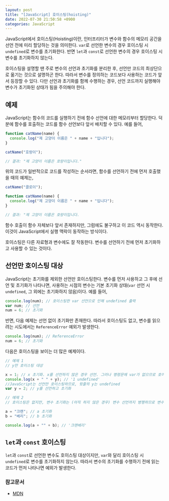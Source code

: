 ```yaml
---
layout: post
title: "[JavaScript] 호이스팅(hoisting)"
date: 2022-07-30 21:50:58 +0900
categories: JavaScript
---
```


JavaScript에서 호이스팅(Hoisting)이란, 인터프리터가 변수와 함수의 메모리 공간을 선언 전에 미리 할당하는 것을 의미한다. `var`로 선언한 변수의 경우 호이스팅 시 `undefined`로 변수를 초기화한다. 반면 `let`과 `const`로 선언한 변수의 경우 호이스팅 시 변수를 초기화하지 않는다.

호이스팅을 설명할 땐 주로 변수의 선언과 초기화를 분리한 후, 선언만 코드의 최상단으로 옮기는 것으로 설명하곤 한다. 따라서 변수를 정의하는 코드보다 사용하는 코드가 앞서 등장할 수 있다. 다만 선언과 초기화를 함께 수행하는 경우, 선언 코드까지 실행해야 변수가 초기화된 상태가 됨을 주의해야 한다.

## 예제

JavaScript는 함수의 코드를 실행하기 전에 함수 선언에 대한 메모리부터 할당한다. 덕분에 함수를 호출하는 코드를 함수 선언보다 앞서 배치할 수 있다. 예를 들어,

```javascript
function catName(name) {
  console.log("제 고양이 이름은 " + name + "입니다");
}

catName("호랑이");

// 결과: "제 고양이 이름은 호랑이입니다."
```

위의 코드가 일반적으로 코드를 작성하는 순서라면, 함수를 선언하기 전에 먼저 호출했을 때의 예제는,

```javascript
catName("클로이");

function catName(name) {
  console.log("제 고양이 이름은 " + name + "입니다");
}

// 결과: "제 고양이 이름은 호랑이입니다.
```

함수 호출이 함수 자체보다 앞서 존재하지만, 그럼에도 불구하고 이 코드 역시 동작한다. 이것이 JavaScript에서 실행 맥락이 동작하는 방식이다.

호이스팅은 다른 자료형과 변수에도 잘 작동한다. 변수를 선언하기 전에 먼저 초기화하고 사용할 수 있는 것이다.

## 선언만 호이스팅 대상

JavaScript는 초기화를 제외한 선언만 호이스팅한다. 변수를 먼저 사용하고 그 후에 선언 및 초기화가 나타나면, 사용하는 시점의 변수는 기본 초기화 상태(`var` 선언 시 `undefined`, 그 외에는 초기화하지 않음)이다. 예를 들어,

```javascript
console.log(num); // 호이스팅한 var 선언으로 인해 undefined 출력
var num; // 선언
num = 6; // 초기화
```

반면, 다음 예제는 선언 없이 초기화만 존재한다. 따라서 호이스팅도 없고, 변수를 읽으려는 시도에서는 `ReferenceError` 예외가 발생한다.

```javascript
console.log(num); // ReferenceError
num = 6; // 초기화
```

다음은 호이스팅을 보이는 더 많은 예제이다.

```javascript
// 예제 1
// y만 호이스팅 대상

x = 1; // x 초기화. x를 선언하지 않은 경우 선언. 그러나 명령문에 var가 없으므로 호이스팅이 발생하지 않음
console.log(x + " " + y); // '1 undefined'
//JavaScript는 선언만 호이스팅하므로, 윗줄의 y는 undefined
var y = 2; // y를 선언하고 초기화

// 예제 2
// 호이스팅은 없지만, 변수 초기화는 (아직 하지 않은 경우) 변수 선언까지 병행하므로 변수를 사용할 수 있음

a = "크랜"; // a 초기화
b = "베리"; // b 초기화

console.log(a + "" + b); // '크랜베리'
```

## `let`과 `const` 호이스팅

`let`과 `const`로 선언한 변수도 호이스팅 대상이지만, `var`와 달리 호이스팅 시 `undefined`로 변수를 초기화하지 않는다. 따라서 변수의 초기화를 수행하기 전에 읽는 코드가 먼저 나타나면 예외가 발생한다.

### 참고문서

- [MDN][mdn]

[mdn]: https://developer.mozilla.org/ko/docs/Glossary/Hoisting
